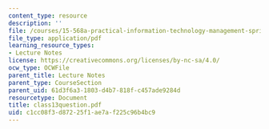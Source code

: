 ```yaml
---
content_type: resource
description: ''
file: /courses/15-568a-practical-information-technology-management-spring-2005/c1cc08f3d87225f1ae7af225c96b4bc9_class13question.pdf
file_type: application/pdf
learning_resource_types:
- Lecture Notes
license: https://creativecommons.org/licenses/by-nc-sa/4.0/
ocw_type: OCWFile
parent_title: Lecture Notes
parent_type: CourseSection
parent_uid: 61d3f6a3-1803-d4b7-818f-c457ade9284d
resourcetype: Document
title: class13question.pdf
uid: c1cc08f3-d872-25f1-ae7a-f225c96b4bc9
---
```

